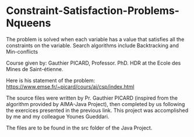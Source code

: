# Constraint-Satisfaction-Problems-Nqueens
The problem is solved when each variable has a value that satisfies all the constraints on the variable. Search algorithms include Backtracking and Min-conflicts

Course given by: Gauthier PICARD, Professor. PhD. HDR at the Ecole des Mines de Saint-étienne.

Here is his statement of the problem: https://www.emse.fr/~picard/cours/ai/csp/index.html

The source files were written by Pr. Gauthier PICARD (inspired from the algorithm provided by AIMA-Java Project), then completed by us following the exercices presented in the previous link. This project was accomplished by me and my colleague Younes Gueddari.

The files are to be found in the src folder of the Java Project.
